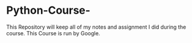 # Python-Course-
This Repository will keep all of my notes and assignment I did during the course. This Course is run by Google. 
